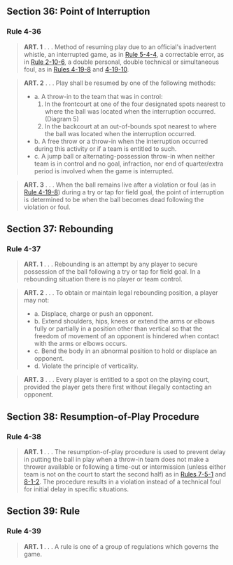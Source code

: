 <!-- Section: Point of Interruption -->
## Section 36: Point of Interruption

### Rule 4-36

> **ART. 1** . . . Method of resuming play due to an official's inadvertent whistle, an interrupted game, as in [Rule 5-4-4](#rule-5-4-4), a correctable error, as in [Rule 2-10-6](#rule-2-10-6), a double personal, double technical or simultaneous foul, as in [Rules 4-19-8](#rule-4-19-8) and [4-19-10](#rule-4-19-10).

> **ART. 2** . . . Play shall be resumed by one of the following methods:
> - a. A throw-in to the team that was in control:
>   1. In the frontcourt at one of the four designated spots nearest to where the ball was located when the interruption occurred. (Diagram 5)
>   2. In the backcourt at an out-of-bounds spot nearest to where the ball was located when the interruption occurred.
> - b. A free throw or a throw-in when the interruption occurred during this activity or if a team is entitled to such.
> - c. A jump ball or alternating-possession throw-in when neither team is in control and no goal, infraction, nor end of quarter/extra period is involved when the game is interrupted.

> **ART. 3** . . . When the ball remains live after a violation or foul (as in [Rule 4-19-8](#rule-4-19-8)) during a try or tap for field goal, the point of interruption is determined to be when the ball becomes dead following the violation or foul.

<!-- Section: Rebounding -->
## Section 37: Rebounding

### Rule 4-37

> **ART. 1** . . . Rebounding is an attempt by any player to secure possession of the ball following a try or tap for field goal. In a rebounding situation there is no player or team control.

> **ART. 2** . . . To obtain or maintain legal rebounding position, a player may not:
> - a. Displace, charge or push an opponent.
> - b. Extend shoulders, hips, knees or extend the arms or elbows fully or partially in a position other than vertical so that the freedom of movement of an opponent is hindered when contact with the arms or elbows occurs.
> - c. Bend the body in an abnormal position to hold or displace an opponent.
> - d. Violate the principle of verticality.

> **ART. 3** . . . Every player is entitled to a spot on the playing court, provided the player gets there first without illegally contacting an opponent.

<!-- Section: Resumption-of-Play Procedure -->
## Section 38: Resumption-of-Play Procedure

### Rule 4-38

> **ART. 1** . . . The resumption-of-play procedure is used to prevent delay in putting the ball in play when a throw-in team does not make a thrower available or following a time-out or intermission (unless either team is not on the court to start the second half) as in [Rules 7-5-1](#rule-7-5-1) and [8-1-2](#rule-8-1-2). The procedure results in a violation instead of a technical foul for initial delay in specific situations.

<!-- Section: Rule -->
## Section 39: Rule

### Rule 4-39

> **ART. 1** . . . A rule is one of a group of regulations which governs the game.